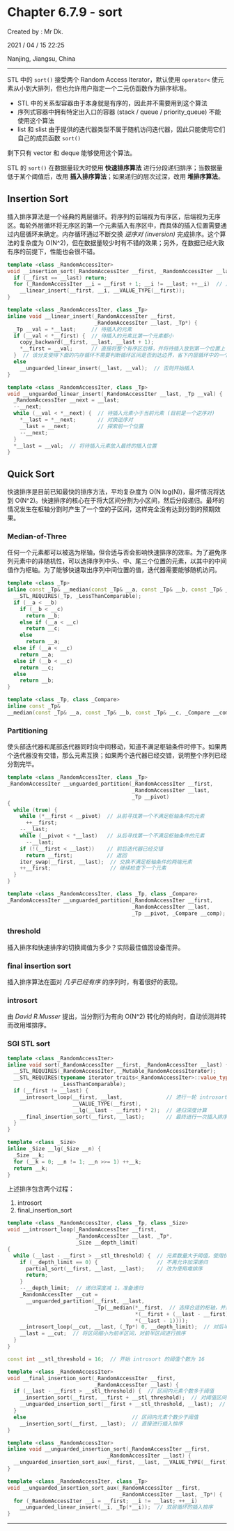 # Chapter 6.7.9 - sort

Created by : Mr Dk.

2021 / 04 / 15 22:25

Nanjing, Jiangsu, China

---

STL 中的 `sort()` 接受两个 Random Access Iterator，默认使用 `operator<` 使元素从小到大排列，但也允许用户指定一个二元仿函数作为排序标准。

* STL 中的关系型容器由于本身就是有序的，因此并不需要用到这个算法
* 序列式容器中拥有特定出入口的容器 (stack / queue / priority_queue) 不能使用这个算法
* list 和 slist 由于提供的迭代器类型不属于随机访问迭代器，因此只能使用它们自己的成员函数 `sort()`

剩下只有 vector 和 deque 能够使用这个算法。

STL 的 `sort()` 在数据量较大时使用 **快速排序算法** 进行分段递归排序；当数据量低于某个阈值后，改用 **插入排序算法**；如果递归的层次过深，改用 **堆排序算法**。

## Insertion Sort

插入排序算法是一个经典的两层循环。将序列的前端视为有序区，后端视为无序区。每轮外层循环将无序区的第一个元素插入有序区中，而具体的插入位置需要通过内层循环来确定。内存循环通过不断交换 *逆序对 (inversion)* 完成排序。这个算法的复杂度为 O(N^2)，但在数据量较少时有不错的效果；另外，在数据已经大致有序的前提下，性能也会很不错。

```c++
template <class _RandomAccessIter>
void __insertion_sort(_RandomAccessIter __first, _RandomAccessIter __last) {
  if (__first == __last) return; 
  for (_RandomAccessIter __i = __first + 1; __i != __last; ++__i)  // 从无序区的第一个元素开始循环
    __linear_insert(__first, __i, __VALUE_TYPE(__first));
}

template <class _RandomAccessIter, class _Tp>
inline void __linear_insert(_RandomAccessIter __first, 
                            _RandomAccessIter __last, _Tp*) {
  _Tp __val = *__last;     // 待插入的元素
  if (__val < *__first) {  // 待插入的元素比第一个元素都小
    copy_backward(__first, __last, __last + 1);
    *__first = __val;      // 直接将整个有序区后移，并将待插入放到第一个位置上
  }  // 该分支使得下面的内存循环不需要判断循环区间是否到达边界，省下内层循环中的一个判断操作
  else
    __unguarded_linear_insert(__last, __val);  // 否则开始插入
}

template <class _RandomAccessIter, class _Tp>
void __unguarded_linear_insert(_RandomAccessIter __last, _Tp __val) {
  _RandomAccessIter __next = __last;
  --__next;
  while (__val < *__next) {  // 待插入元素小于当前元素 (目前是一个逆序对)
    *__last = *__next;       // 对换逆序对
    __last = __next;         // 探索前一个位置
    --__next;
  }
  *__last = __val;  // 将待插入元素放入最终的插入位置
}
```

## Quick Sort

快速排序是目前已知最快的排序方法，平均复杂度为 O(N log(N))，最坏情况将达到 O(N^2)。快速排序的核心在于将大区间分割为小区间，然后分段递归。最坏的情况发生在枢轴分割时产生了一个空的子区间，这样完全没有达到分割的预期效果。

### Median-of-Three

任何一个元素都可以被选为枢轴，但合适与否会影响快速排序的效率。为了避免序列元素中的非随机性，可以选择序列中头、中、尾三个位置的元素，以其中的中间值作为枢轴。为了能够快速取出序列中间位置的值，迭代器需要能够随机访问。

```c++
template <class _Tp>
inline const _Tp& __median(const _Tp& __a, const _Tp& __b, const _Tp& __c) {
  __STL_REQUIRES(_Tp, _LessThanComparable);
  if (__a < __b)
    if (__b < __c)
      return __b;
    else if (__a < __c)
      return __c;
    else
      return __a;
  else if (__a < __c)
    return __a;
  else if (__b < __c)
    return __c;
  else
    return __b;
}

template <class _Tp, class _Compare>
inline const _Tp&
__median(const _Tp& __a, const _Tp& __b, const _Tp& __c, _Compare __comp);
```

### Partitioning

使头部迭代器和尾部迭代器同时向中间移动，知道不满足枢轴条件时停下。如果两个迭代器没有交错，那么元素互换；如果两个迭代器已经交错，说明整个序列已经分割完毕。

```c++
template <class _RandomAccessIter, class _Tp>
_RandomAccessIter __unguarded_partition(_RandomAccessIter __first, 
                                        _RandomAccessIter __last, 
                                        _Tp __pivot) 
{
  while (true) {
    while (*__first < __pivot)  // 从前寻找第一个不满足枢轴条件的元素
      ++__first;
    --__last;
    while (__pivot < *__last)   // 从后寻找第一个不满足枢轴条件的元素
      --__last;
    if (!(__first < __last))    // 前后迭代器已经交错
      return __first;           // 返回
    iter_swap(__first, __last);  // 交换不满足枢轴条件的两端元素
    ++__first;                   // 继续检查下一个元素
  }
}

template <class _RandomAccessIter, class _Tp, class _Compare>
_RandomAccessIter __unguarded_partition(_RandomAccessIter __first, 
                                        _RandomAccessIter __last, 
                                        _Tp __pivot, _Compare __comp);
```

### threshold

插入排序和快速排序的切换阈值为多少？实际最佳值因设备而异。

### final insertion sort

插入排序算法在面对 *几乎已经有序* 的序列时，有着很好的表现。

### introsort

由 *David R.Musser* 提出，当分割行为有向 O(N^2) 转化的倾向时，自动侦测并转而改用堆排序。

### SGI STL sort

```c++
template <class _RandomAccessIter>
inline void sort(_RandomAccessIter __first, _RandomAccessIter __last) {
  __STL_REQUIRES(_RandomAccessIter, _Mutable_RandomAccessIterator);
  __STL_REQUIRES(typename iterator_traits<_RandomAccessIter>::value_type,
                 _LessThanComparable);
  if (__first != __last) {
    __introsort_loop(__first, __last,              // 进行一轮 introsort
                     __VALUE_TYPE(__first),
                     __lg(__last - __first) * 2);  // 递归深度计算
    __final_insertion_sort(__first, __last);       // 最终进行一次插入排序
  }
}

template <class _Size>
inline _Size __lg(_Size __n) {
  _Size __k;
  for (__k = 0; __n != 1; __n >>= 1) ++__k;
  return __k;
}
```

上述排序包含两个过程：

1. introsort
2. final_insertion_sort

```c++
template <class _RandomAccessIter, class _Tp, class _Size>
void __introsort_loop(_RandomAccessIter __first,
                      _RandomAccessIter __last, _Tp*,
                      _Size __depth_limit)
{
  while (__last - __first > __stl_threshold) {  // 元素数量大于阈值，使用快速排序
    if (__depth_limit == 0) {                   // 不再允许加深递归
      partial_sort(__first, __last, __last);    // 改为使用堆排序
      return;
    }
    --__depth_limit;  // 递归深度减 1，准备递归
    _RandomAccessIter __cut =
      __unguarded_partition(__first, __last,
                            _Tp(__median(*__first,  // 选择合适的枢轴，并进行切分
                                         *(__first + (__last - __first)/2),
                                         *(__last - 1))));
    __introsort_loop(__cut, __last, (_Tp*) 0, __depth_limit);  // 对后半区间递归排序
    __last = __cut;  // 将区间缩小为前半区间，对前半区间进行排序
  }
}

const int __stl_threshold = 16;  // 开始 introsort 的阈值个数为 16
```

```c++
template <class _RandomAccessIter>
void __final_insertion_sort(_RandomAccessIter __first, 
                            _RandomAccessIter __last) {
  if (__last - __first > __stl_threshold) {  // 区间内元素个数多于阈值
    __insertion_sort(__first, __first + __stl_threshold);  // 对阈值区间直接进行插入排序 (这部分没有被 introsort 排序)
    __unguarded_insertion_sort(__first + __stl_threshold, __last);  // 阈值区间以外的元素进行插入排序
  }
  else                                  // 区间内元素个数少于阈值
    __insertion_sort(__first, __last);  // 直接进行插入排序
}

template <class _RandomAccessIter>
inline void __unguarded_insertion_sort(_RandomAccessIter __first, 
                                _RandomAccessIter __last) {
  __unguarded_insertion_sort_aux(__first, __last, __VALUE_TYPE(__first));
}

template <class _RandomAccessIter, class _Tp>
void __unguarded_insertion_sort_aux(_RandomAccessIter __first, 
                                    _RandomAccessIter __last, _Tp*) {
  for (_RandomAccessIter __i = __first; __i != __last; ++__i)
    __unguarded_linear_insert(__i, _Tp(*__i));  // 双层循环的插入排序
}
```

---

